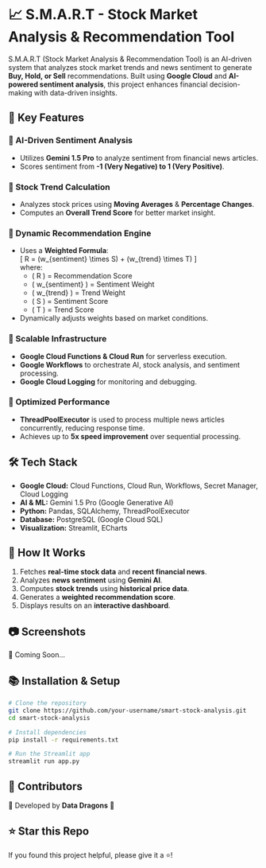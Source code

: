 # 📈 S.M.A.R.T - Stock Market Analysis & Recommendation Tool

S.M.A.R.T (Stock Market Analysis & Recommendation Tool) is an AI-driven system that analyzes stock market trends and news sentiment to generate **Buy, Hold, or Sell** recommendations. Built using **Google Cloud** and **AI-powered sentiment analysis**, this project enhances financial decision-making with data-driven insights.

## 🚀 Key Features

### 🔹 AI-Driven Sentiment Analysis
- Utilizes **Gemini 1.5 Pro** to analyze sentiment from financial news articles.
- Scores sentiment from **-1 (Very Negative) to 1 (Very Positive)**.

### 🔹 Stock Trend Calculation
- Analyzes stock prices using **Moving Averages** & **Percentage Changes**.
- Computes an **Overall Trend Score** for better market insight.

### 🔹 Dynamic Recommendation Engine
- Uses a **Weighted Formula**:  
  \[ R = (w_{sentiment} \times S) + (w_{trend} \times T) \]  
  where:
  - \( R \) = Recommendation Score
  - \( w_{sentiment} \) = Sentiment Weight
  - \( w_{trend} \) = Trend Weight
  - \( S \) = Sentiment Score
  - \( T \) = Trend Score
- Dynamically adjusts weights based on market conditions.

### 🔹 Scalable Infrastructure
- **Google Cloud Functions & Cloud Run** for serverless execution.
- **Google Workflows** to orchestrate AI, stock analysis, and sentiment processing.
- **Google Cloud Logging** for monitoring and debugging.

### 🔹 Optimized Performance
- **ThreadPoolExecutor** is used to process multiple news articles concurrently, reducing response time.
- Achieves up to **5x speed improvement** over sequential processing.

## 🛠️ Tech Stack
- **Google Cloud:** Cloud Functions, Cloud Run, Workflows, Secret Manager, Cloud Logging
- **AI & ML:** Gemini 1.5 Pro (Google Generative AI)
- **Python:** Pandas, SQLAlchemy, ThreadPoolExecutor
- **Database:** PostgreSQL (Google Cloud SQL)
- **Visualization:** Streamlit, ECharts

## 📌 How It Works
1. Fetches **real-time stock data** and **recent financial news**.
2. Analyzes **news sentiment** using **Gemini AI**.
3. Computes **stock trends** using **historical price data**.
4. Generates a **weighted recommendation score**.
5. Displays results on an **interactive dashboard**.

## 📷 Screenshots
🚀 Coming Soon...

## 📚 Installation & Setup
```bash
# Clone the repository
git clone https://github.com/your-username/smart-stock-analysis.git
cd smart-stock-analysis

# Install dependencies
pip install -r requirements.txt

# Run the Streamlit app
streamlit run app.py
```

## 📌 Contributors
👥 Developed by **Data Dragons** 🐉

## ⭐ Star this Repo
If you found this project helpful, please give it a ⭐!

